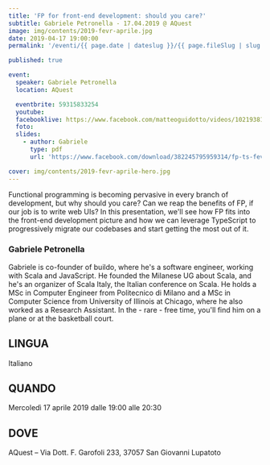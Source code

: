 ```yaml
---
title: 'FP for front-end development: should you care?'
subtitle: Gabriele Petronella - 17.04.2019 @ AQuest
image: img/contents/2019-fevr-aprile.jpg
date: 2019-04-17 19:00:00
permalink: '/eventi/{{ page.date | dateslug }}/{{ page.fileSlug | slug }}/index.html'

published: true

event:
  speaker: Gabriele Petronella
  location: AQuest

  eventbrite: 59315833254
  youtube:
  facebooklive: https://www.facebook.com/matteoguidotto/videos/10219381703397195/
  foto:
  slides:
    - author: Gabriele
      type: pdf
      url: 'https://www.facebook.com/download/382245795959314/fp-ts-fevr.pdf?hash=AcoQsMMstFFIUkDh'

cover: img/contents/2019-fevr-aprile-hero.jpg
---
```


Functional programming is becoming pervasive in every branch of development, but why should you care? Can we reap the benefits of FP, if our job is to write web UIs? In this presentation, we'll see how FP fits into the front-end development picture and how we can leverage TypeScript to progressively migrate our codebases and start getting the most out of it.

### Gabriele Petronella

Gabriele is co-founder of buildo, where he's a software engineer, working with Scala and JavaScript. He founded the Milanese UG about Scala, and he's an organizer of Scala Italy, the Italian conference on Scala. He holds a MSc in Computer Engineer from Politecnico di Milano and a MSc in Computer Science from University of Illinois at Chicago, where he also worked as a Research Assistant. In the - rare - free time, you'll find him on a plane or at the basketball court.

## LINGUA

Italiano

## QUANDO

Mercoledì 17 aprile 2019 dalle 19:00 alle 20:30

## DOVE

AQuest – Via Dott. F. Garofoli 233, 37057 San Giovanni Lupatoto

